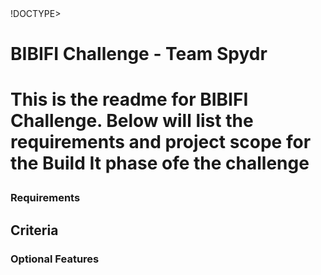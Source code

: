 <html> !DOCTYPE>
<head>
	<title>BIBIFI Challenge Fall 2016</title>

</head>
<body>
<H1> BIBIFI Challenge - Team Spydr<H1>
<p> This is the readme for BIBIFI Challenge. Below will list the requirements and project scope for the Build It phase ofe the challenge
</p>

<h3> Requirements </h3>

<H2>Criteria</h2>

<H3>Optional Features<h3>






</body>
</html>
